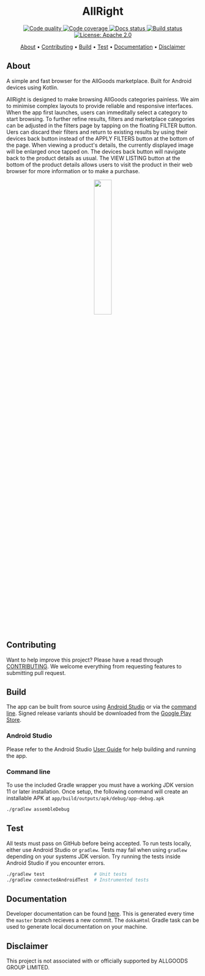 <p>
    <h1 align="center">
        AllRight
    </h1>
</p>

<p align="center">
    <a href="https://www.codacy.com/gh/sthoray/AllRight?utm_source=github.com&amp;utm_medium=referral&amp;utm_content=sthoray/AllRight&amp;utm_campaign=Badge_Grade">
        <img src="https://app.codacy.com/project/badge/Grade/5b0c01100f364f5db9cc7d18912b58f6" alt="Code quality">
    </a>
    <a href="https://codecov.io/gh/sthoray/AllRight">
        <img src="https://codecov.io/gh/sthoray/AllRight/branch/master/graph/badge.svg" alt="Code coverage">
    </a>
    <a href="https://sthoray.github.io/AllRight/docs/app">
        <img src="https://github.com/sthoray/AllRight/workflows/Documentation/badge.svg" alt="Docs status">
    </a>
    <a href="https://github.com/sthoray/AllRight/actions?query=workflow%3A%22Android+CI%22">
        <img src="https://github.com/sthoray/AllRight/workflows/Android%20CI/badge.svg" alt="Build status">
    </a>
    <a href="./LICENSE">
        <img src="https://img.shields.io/badge/License-Apache%202.0-blue.svg" alt="License: Apache 2.0">
    </a>
</p>

<p align="center">
    <a href="#about">About</a>
  • <a href="#contributing">Contributing</a>
  • <a href="#build">Build</a>
  • <a href="#test">Test</a>
  • <a href="#documentation">Documentation</a>
  • <a href="#disclaimer">Disclaimer</a>
</p>


## About

A simple and fast browser for the AllGoods marketplace. Built for Android devices using Kotlin.

AllRight is designed to make browsing AllGoods categories painless. We aim to minimise complex layouts to provide reliable and responsive interfaces. When the app first launches, users can immeditally select a category to start browsing. To further refine results, filters and marketplace categories can be adjusted in the filters page by tapping on the floating FILTER button. Uers can discard their filters and return to existing results by using their devices back button instead of the APPLY FILTERS button at the bottom of the page. When viewing a product's details, the currently displayed image will be enlarged once tapped on. The devices back button will navigate back to the product details as usual. The VIEW LISTING button at the bottom of the product details allows users to  visit the product in their web browser for more information or to make a purchase. 

<p align="center">
    <a href="https://play.google.com/store/apps/details?id=com.sthoray.allright">
        <img src="https://cdn.rawgit.com/steverichey/google-play-badge-svg/master/img/en_get.svg" width="30%">
    </a>
</p>

## Contributing

Want to help improve this project? Please have a read through [CONTRIBUTING](./CONTRIBUTING.md). We welcome everything from requesting features to submitting pull request.

## Build

The app can be built from source using [Android Studio](###Android-Studio) or via the [command line](###Command-line). Signed release variants should be downloaded from the [Google Play Store](https://play.google.com/store/apps/details?id=com.sthoray.allright).

### Android Studio

Please refer to the Android Studio [User Guide](https://developer.android.com/studio/run) for help building and running the app.

### Command line

To use the included Gradle wrapper you must have a working JDK version 11 or later installation. Once setup, the following command will create an installable APK at `app/build/outputs/apk/debug/app-debug.apk`

```bash
./gradlew assembleDebug
```

## Test

All tests must pass on GitHub before being accepted. To run tests locally, either use Android Studio or `gradlew`. Tests may fail when using `gradlew` depending on your systems JDK version. Try running the tests inside Android Studio if you encounter errors.

```bash
./gradlew test                  # Unit tests
./gradlew connectedAndroidTest  # Instrumented tests
```

## Documentation

Developer documentation can be found [here](https://sthoray.github.io/AllRight/docs/app). This is generated every time the `master` branch recieves a new commit. The `dokkaHtml` Gradle task can be used to generate local documentation on your machine.

## Disclaimer

This project is not associated with or officially supported by ALLGOODS GROUP LIMITED.
